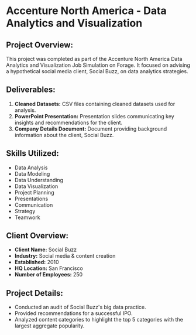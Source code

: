 # Accenture North America - Data Analytics and Visualization

## Project Overview:
This project was completed as part of the Accenture North America Data Analytics and Visualization Job Simulation on Forage. It focused on advising a hypothetical social media client, Social Buzz, on data analytics strategies.

## Deliverables:
1. **Cleaned Datasets:** CSV files containing cleaned datasets used for analysis.
2. **PowerPoint Presentation:** Presentation slides communicating key insights and recommendations for the client.
3. **Company Details Document:** Document providing background information about the client, Social Buzz.

## Skills Utilized:
- Data Analysis
- Data Modeling
- Data Understanding
- Data Visualization
- Project Planning
- Presentations
- Communication
- Strategy
- Teamwork

## Client Overview:
- **Client Name:** Social Buzz
- **Industry:** Social media & content creation
- **Established:** 2010
- **HQ Location:** San Francisco
- **Number of Employees:** 250

## Project Details:
- Conducted an audit of Social Buzz's big data practice.
- Provided recommendations for a successful IPO.
- Analyzed content categories to highlight the top 5 categories with the largest aggregate popularity.






